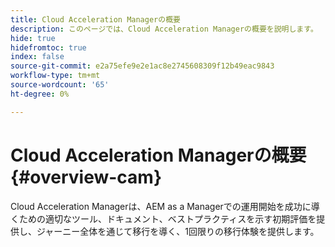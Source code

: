 ```yaml
---
title: Cloud Acceleration Managerの概要
description: このページでは、Cloud Acceleration Managerの概要を説明します。
hide: true
hidefromtoc: true
index: false
source-git-commit: e2a75efe9e2e1ac8e2745608309f12b49eac9843
workflow-type: tm+mt
source-wordcount: '65'
ht-degree: 0%

---
```



# Cloud Acceleration Managerの概要{#overview-cam}

Cloud Acceleration Managerは、AEM as a Managerでの運用開始を成功に導くための適切なツール、ドキュメント、ベストプラクティスを示す初期評価を提供し、ジャーニー全体を通じて移行を導く、1回限りの移行体験を提供します。